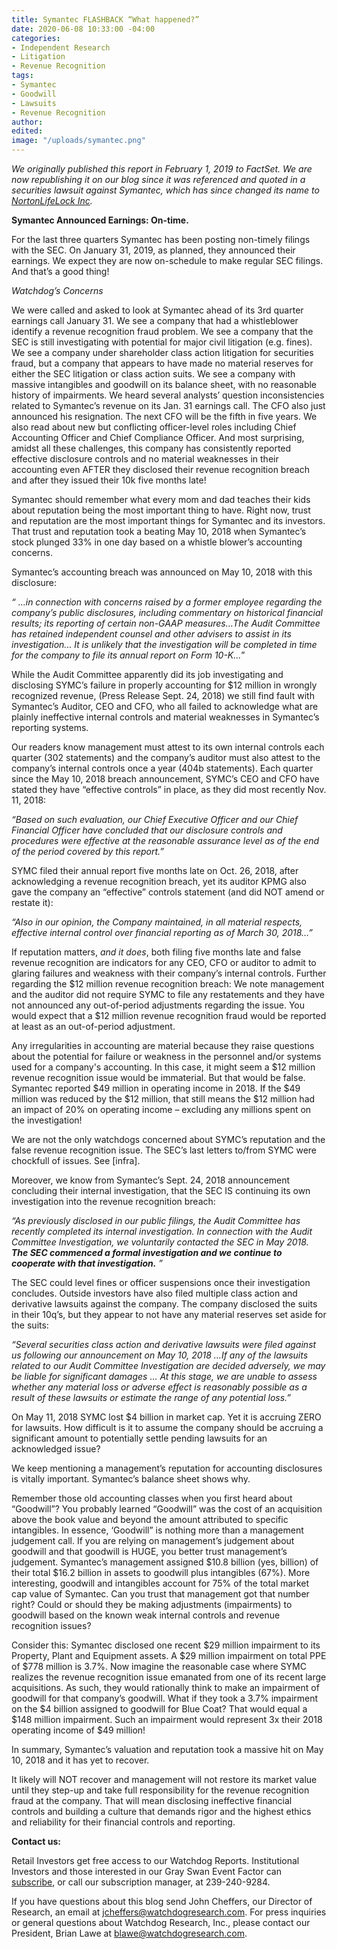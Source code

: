 ```yaml
---
title: Symantec FLASHBACK “What happened?”
date: 2020-06-08 10:33:00 -04:00
categories:
- Independent Research
- Litigation
- Revenue Recognition
tags:
- Symantec
- Goodwill
- Lawsuits
- Revenue Recognition
author: 
edited: 
image: "/uploads/symantec.png"
---
```


*We originally published this report in February 1, 2019 to FactSet. We are now republishing it on our blog since it was referenced and quoted in a securities lawsuit against Symantec, which has since changed its name to [NortonLifeLock Inc](https://www.sec.gov/cgi-bin/browse-edgar?action=getcompany&CIK=0000849399&owner=exclude&count=40).*

**Symantec Announced Earnings: On-time.**

For the last three quarters Symantec has been posting non-timely filings with the SEC. On January 31, 2019, as planned, they announced their earnings. We expect they are now on-schedule to make regular SEC filings. And that’s a good thing!

*Watchdog’s Concerns*

We were called and asked to look at Symantec ahead of its 3rd quarter earnings call January 31. We see a company that had a whistleblower identify a revenue recognition fraud problem. We see a company that the SEC is still investigating with potential for major civil litigation (e.g. fines). We see a company under shareholder class action litigation for securities fraud, but a company that appears to have made no material reserves for either the SEC litigation or class action suits. We see a company with massive intangibles and goodwill on its balance sheet, with no reasonable history of impairments. We heard several analysts’ question inconsistencies related to Symantec’s revenue on its Jan. 31 earnings call. The CFO also just announced his resignation. The next CFO will be the fifth in five years. We also read about new but conflicting officer-level roles including Chief Accounting Officer and Chief Compliance Officer. And most surprising, amidst all these challenges, this company has consistently reported effective disclosure controls and no material weaknesses in their accounting even AFTER they disclosed their revenue recognition breach and after they issued their 10k five months late!

Symantec should remember what every mom and dad teaches their kids about reputation being the most important thing to have. Right now, trust and reputation are the most important things for Symantec and its investors. That trust and reputation took a beating May 10, 2018 when Symantec’s stock plunged 33% in one day based on a whistle blower’s accounting concerns.

Symantec’s accounting breach was announced on May 10, 2018 with this disclosure:

*“ …in connection with concerns raised by a former employee regarding the company’s public disclosures, including commentary on historical financial results; its reporting of certain non-GAAP measures…The Audit Committee has retained independent counsel and other advisers to assist in its investigation... It is unlikely that the investigation will be completed in time for the company to file its annual report on Form 10-K...*”

While the Audit Committee apparently did its job investigating and disclosing SYMC’s failure in properly accounting for $12 million in wrongly recognized revenue, (Press Release Sept. 24, 2018) we still find fault with Symantec’s Auditor, CEO and CFO, who all failed to acknowledge what are plainly ineffective internal controls and material weaknesses in Symantec’s reporting systems.

Our readers know management must attest to its own internal controls each quarter (302 statements) and the company’s auditor must also attest to the company’s internal controls once a year (404b statements). Each quarter since the May 10, 2018 breach announcement, SYMC’s CEO and CFO have stated they have “effective controls” in place, as they did most recently Nov. 11, 2018:

*“Based on such evaluation, our Chief Executive Officer and our Chief Financial Officer have concluded that our disclosure controls and procedures were effective at the reasonable assurance level as of the end of the period covered by this report.”*

SYMC filed their annual report five months late on Oct. 26, 2018, after acknowledging a revenue recognition breach, yet its auditor KPMG also gave the company an “effective” controls statement (and did NOT amend or restate it):

*“Also in our opinion, the Company maintained, in all material respects, effective internal control over financial reporting as of March 30, 2018…”*

If reputation matters, *and it does*, both filing five months late and false revenue recognition are indicators for any CEO, CFO or auditor to admit to glaring failures and weakness with their company’s internal controls. Further regarding the $12 million revenue recognition breach: We note management and the auditor did not require SYMC to file any restatements and they have not announced any out-of-period adjustments regarding the issue. You would expect that a $12 million revenue recognition fraud would be reported at least as an out-of-period adjustment.

Any irregularities in accounting are material because they raise questions about the potential for failure or weakness in the personnel and/or systems used for a company's accounting. In this case, it might seem a $12 million revenue recognition issue would be immaterial. But that would be false. Symantec reported $49 million in operating income in 2018. If the $49 million was reduced by the $12 million, that still means the $12 million had an impact of 20% on operating income – excluding any millions spent on the investigation!

We are not the only watchdogs concerned about SYMC’s reputation and the false revenue recognition issue. The SEC’s last letters to/from SYMC were chockfull of issues. See \[infra\].

Moreover, we know from Symantec’s Sept. 24, 2018 announcement concluding their internal investigation, that the SEC IS continuing its own investigation into the revenue recognition breach:

*“As previously disclosed in our public filings, the Audit Committee has recently completed its internal investigation. In connection with the Audit Committee Investigation, we voluntarily contacted the SEC in May 2018. **The SEC commenced a formal investigation and we continue to cooperate with that investigation.** ”*

The SEC could level fines or officer suspensions once their investigation concludes. Outside investors have also filed multiple class action and derivative lawsuits against the company. The company disclosed the suits in their 10q’s, but they appear to not have any material reserves set aside for the suits:

*“Several securities class action and derivative lawsuits were filed against us following our announcement on May 10, 2018 …If any of the lawsuits related to our Audit Committee Investigation are decided adversely, we may be liable for significant damages … At this stage, we are unable to assess whether any material loss or adverse effect is reasonably possible as a result of these lawsuits or estimate the range of any potential loss.”*

On May 11, 2018 SYMC lost $4 billion in market cap. Yet it is accruing ZERO for lawsuits. How difficult is it to assume the company should be accruing a significant amount to potentially settle pending lawsuits for an acknowledged issue?

We keep mentioning a management’s reputation for accounting disclosures is vitally important. Symantec’s balance sheet shows why.

Remember those old accounting classes when you first heard about “Goodwill”? You probably learned “Goodwill” was the cost of an acquisition above the book value and beyond the amount attributed to specific intangibles. In essence, ‘Goodwill” is nothing more than a management judgement call. If you are relying on management’s judgement about goodwill and that goodwill is HUGE, you better trust management’s judgement. Symantec’s management assigned $10.8 billion (yes, billion) of their total $16.2 billion in assets to goodwill plus intangibles (67%). More interesting, goodwill and intangibles account for 75% of the total market cap value of Symantec. Can you trust that management got that number right? Could or should they be making adjustments (impairments) to goodwill based on the known weak internal controls and revenue recognition issues?

Consider this: Symantec disclosed one recent $29 million impairment to its Property, Plant and Equipment assets. A $29 million impairment on total PPE of $778 million is 3.7%. Now imagine the reasonable case where SYMC realizes the revenue recognition issue emanated from one of its recent large acquisitions. As such, they would rationally think to make an impairment of goodwill for that company’s goodwill. What if they took a 3.7% impairment on the $4 billion assigned to goodwill for Blue Coat? That would equal a $148 million impairment. Such an impairment would represent 3x their 2018 operating income of $49 million!

In summary, Symantec’s valuation and reputation took a massive hit on May 10, 2018 and it has yet to recover.

It likely will NOT recover and management will not restore its market value until they step-up and take full responsibility for the revenue recognition fraud at the company. That will mean disclosing ineffective financial controls and building a culture that demands rigor and the highest ethics and reliability for their financial controls and reporting.

**Contact us:**

Retail Investors get free access to our Watchdog Reports. Institutional Investors and those interested in our Gray Swan Event Factor can [subscribe](https://www.watchdogresearch.com/pricing), or call our subscription manager, at 239-240-9284.

If you have questions about this blog send John Cheffers, our Director of Research, an email at [jcheffers@watchdogresearch.com](mailto:jcheffers@watchdogresearch.com). For press inquiries or general questions about Watchdog Research, Inc., please contact our President, Brian Lawe at [blawe@watchdogresearch.com](mailto:blawe@watchdogresearch.com).